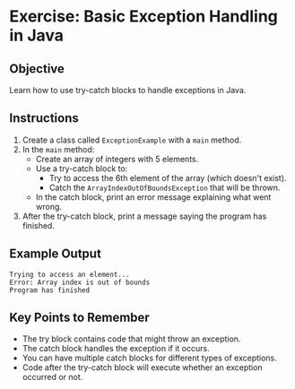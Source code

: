 # Exercise: Basic Exception Handling in Java

## Objective
Learn how to use try-catch blocks to handle exceptions in Java.

## Instructions

1. Create a class called `ExceptionExample` with a `main` method.
2. In the `main` method:
    - Create an array of integers with 5 elements.
    - Use a try-catch block to:
        - Try to access the 6th element of the array (which doesn't exist).
        - Catch the `ArrayIndexOutOfBoundsException` that will be thrown.
    - In the catch block, print an error message explaining what went wrong.
3. After the try-catch block, print a message saying the program has finished.

## Example Output
```
Trying to access an element...
Error: Array index is out of bounds
Program has finished
```

## Key Points to Remember
- The try block contains code that might throw an exception.
- The catch block handles the exception if it occurs.
- You can have multiple catch blocks for different types of exceptions.
- Code after the try-catch block will execute whether an exception occurred or not.
